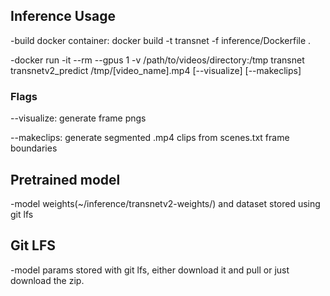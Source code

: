 ## Inference Usage

-build docker container: docker build -t transnet -f inference/Dockerfile .

-docker run -it --rm --gpus 1 -v /path/to/videos/directory:/tmp transnet transnetv2_predict /tmp/[video_name].mp4 [--visualize] [--makeclips]

### Flags
--visualize: generate frame pngs

--makeclips: generate segmented .mp4 clips from scenes.txt frame boundaries

## Pretrained model
-model weights(~/inference/transnetv2-weights/) and dataset stored using git lfs

## Git LFS

-model params stored with git lfs, either download it and pull or just download the zip.
